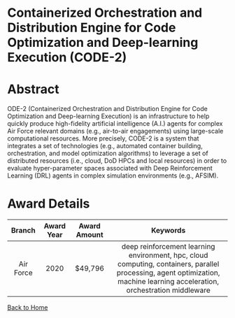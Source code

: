 
Containerized Orchestration and Distribution Engine for Code Optimization and Deep-learning Execution (CODE-2)
==============================================================================================================

# Abstract


ODE-2 (Containerized Orchestration and Distribution Engine for Code Optimization and Deep-learning Execution) is an infrastructure to help quickly produce high-fidelity artificial intelligence (A.I.) agents for complex Air Force relevant domains (e.g., air-to-air engagements) using large-scale computational resources. More precisely, CODE-2 is a system that integrates a set of technologies (e.g., automated container building, orchestration, and model optimization algorithms) to leverage a set of distributed resources (i.e., cloud, DoD HPCs and local resources) in order to evaluate hyper-parameter spaces associated with Deep Reinforcement Learning (DRL) agents in complex simulation environments (e.g., AFSIM).  

# Award Details

|Branch|Award Year|Award Amount|Keywords|
| :---: | :---: | :---: | :---: |
|Air Force|2020|$49,796|deep reinforcement learning environment, hpc, cloud computing, containers, parallel processing, agent optimization, machine learning acceleration, orchestration middleware|
  
  


[Back to Home](https://github.com/chrischow/dod_sbir_awards/Reports/DJ/#1659)